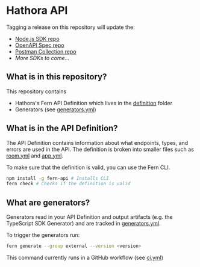# Hathora API

Tagging a release on this repository will update the:

- [Node.js SDK repo](https://github.com/fern-hathora/hathora-node)
- [OpenAPI Spec repo](https://github.com/fern-hathora/hathora-openapi)
- [Postman Collection repo](https://github.com/fern-hathora/hathora-postman)
- _More SDKs to come..._

## What is in this repository?

This repository contains

- Hathora's Fern API Definition which lives in the [definition](./fern/api/definition/) folder
- Generators (see [generators.yml](./fern/api/generators.yml))

## What is in the API Definition?

The API Definition contains information about what endpoints, types, and errors are used in the API. The definition is broken into smaller files such as [room.yml](fern/api/definition/room.yml) and [app.yml](fern/api/definition/app.yml).

To make sure that the definition is valid, you can use the Fern CLI.

```bash
npm install -g fern-api # Installs CLI
fern check # Checks if the definition is valid
```

## What are generators?

Generators read in your API Definition and output artifacts (e.g. the TypeScript SDK Generator) and are tracked in [generators.yml](./fern/api/generators.yml).

To trigger the generators run:

```bash
fern generate --group external --version <version>
```

This command currently runs in a GitHub workflow (see [ci.yml](.github/workflows/ci.yml#L32))
